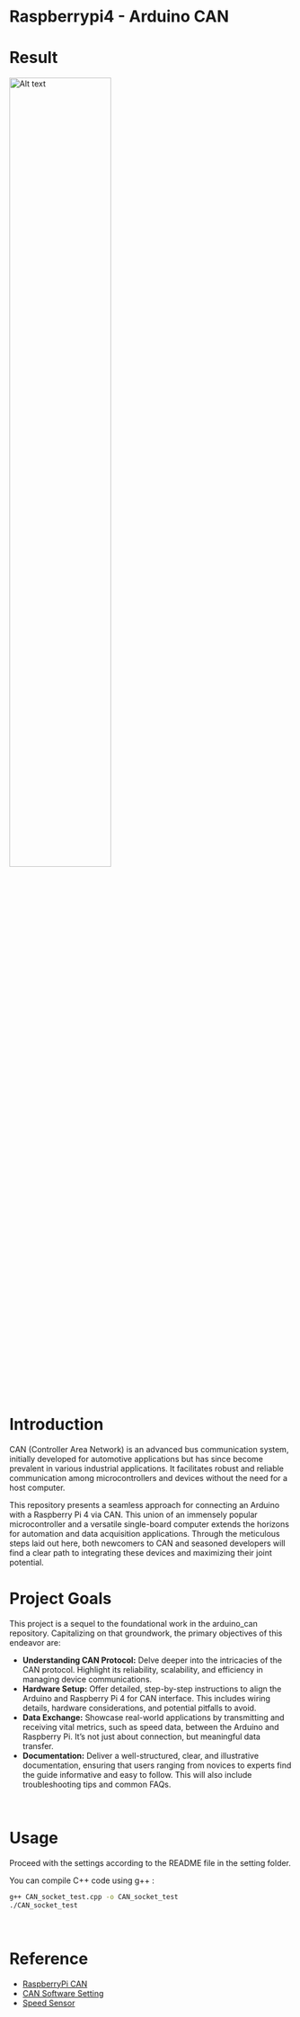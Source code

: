 # **Raspberrypi4 - Arduino CAN**

# Result

<img src="https://github.com/dongdongO/SEA-ME_Embedded/blob/main/DES_Instrument-Cluster/Images/raspberrypican.png" alt="Alt text" width="60%" height="60%"/>
<br>  

# Introduction
CAN (Controller Area Network) is an advanced bus communication system, initially developed for automotive applications but has since become prevalent in various industrial applications. It facilitates robust and reliable communication among microcontrollers and devices without the need for a host computer.

This repository presents a seamless approach for connecting an Arduino with a Raspberry Pi 4 via CAN. This union of an immensely popular microcontroller and a versatile single-board computer extends the horizons for automation and data acquisition applications. Through the meticulous steps laid out here, both newcomers to CAN and seasoned developers will find a clear path to integrating these devices and maximizing their joint potential. 
<br>  

# Project Goals
This project is a sequel to the foundational work in the arduino_can repository. Capitalizing on that groundwork, the primary objectives of this endeavor are:  

* **Understanding CAN Protocol:** Delve deeper into the intricacies of the CAN protocol. Highlight its reliability, scalability, and efficiency in managing device communications.
* **Hardware Setup:** Offer detailed, step-by-step instructions to align the Arduino and Raspberry Pi 4 for CAN interface. This includes wiring details, hardware considerations, and potential pitfalls to avoid.
* **Data Exchange:** Showcase real-world applications by transmitting and receiving vital metrics, such as speed data, between the Arduino and Raspberry Pi. It’s not just about connection, but meaningful data transfer.
* **Documentation:** Deliver a well-structured, clear, and illustrative documentation, ensuring that users ranging from novices to experts find the guide informative and easy to follow. This will also include troubleshooting tips and common FAQs.
<br>  

# Usage

Proceed with the settings according to the README file in the setting folder.

You can compile C++ code using g++ :
```bash
g++ CAN_socket_test.cpp -o CAN_socket_test
./CAN_socket_test
```
<br>  

# Reference

- [RaspberryPi CAN](https://forums.raspberrypi.com/viewtopic.php?t=296117)
- [CAN Software Setting](https://www.waveshare.com/wiki/2-CH_CAN_HAT)
- [Speed Sensor](https://srituhobby.com/ir-infrared-speed-sensor-with-arduino-how-does-work-ir-speed-sensor/)

